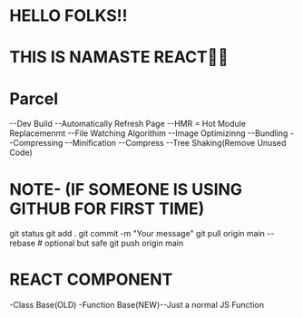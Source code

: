 # HELLO FOLKS!!
# THIS IS NAMASTE REACT🚀🚀

# Parcel
--Dev Build
--Automatically Refresh Page
--HMR = Hot Module Replacemenmt
--File Watching Algorithim
--Image Optimizinng
--Bundling
--Compressing
--Minification
--Compress
--Tree Shaking(Remove Unused Code)

# NOTE- (IF SOMEONE IS USING GITHUB FOR FIRST TIME)

git status
git add .
git commit -m "Your message"
git pull origin main --rebase    # optional but safe
git push origin main

# REACT COMPONENT
-Class Base(OLD)
-Function Base(NEW)--Just a normal JS Function